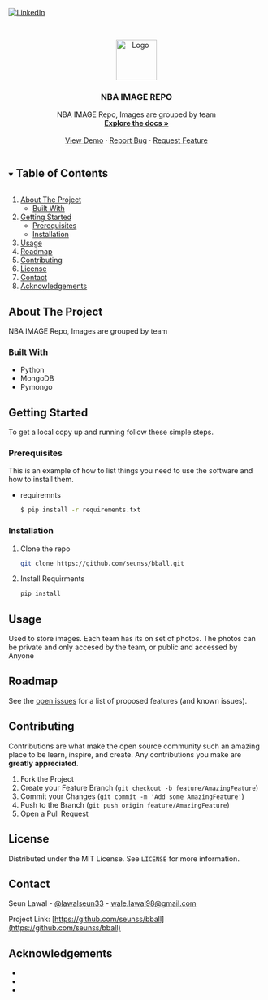 <!--
*** Thanks for checking out the Best-README-Template. If you have a suggestion
*** that would make this better, please fork the repo and create a pull request
*** or simply open an issue with the tag "enhancement".
*** Thanks again! Now go create something AMAZING! :D
***
***
***
*** To avoid retyping too much info. Do a search and replace for the following:
*** seunss, ball, lawalseun33, wale.lawal98@gmail.com, NBA IMAGE REPO, project_description
-->



<!-- PROJECT SHIELDS -->
<!--
*** I'm using markdown "reference style" links for readability.
*** Reference links are enclosed in brackets [ ] instead of parentheses ( ).
*** See the bottom of this document for the declaration of the reference variables
*** for contributors-url, forks-url, etc. This is an optional, concise syntax you may use.
*** https://www.markdownguide.org/basic-syntax/#reference-style-links
-->

[![LinkedIn][linkedin-shield]][linkedin-url]



<!-- PROJECT LOGO -->
<br />
<p align="center">
  <a href="https://github.com/seunss/bball">
    <img src="images/logo.png" alt="Logo" width="80" height="80">
  </a>

  <h3 align="center">NBA IMAGE REPO</h3>

  <p align="center">
    NBA IMAGE Repo, Images are grouped by team
    <br />
    <a href="https://github.com/seunss/bball"><strong>Explore the docs »</strong></a>
    <br />
    <br />
    <a href="https://github.com/seunss/bball">View Demo</a>
    ·
    <a href="https://github.com/seunss/bball/issues">Report Bug</a>
    ·
    <a href="https://github.com/seunss/bballissues">Request Feature</a>
  </p>
</p>



<!-- TABLE OF CONTENTS -->
<details open="open">
  <summary><h2 style="display: inline-block">Table of Contents</h2></summary>
  <ol>
    <li>
      <a href="#about-the-project">About The Project</a>
      <ul>
        <li><a href="#built-with">Built With</a></li>
      </ul>
    </li>
    <li>
      <a href="#getting-started">Getting Started</a>
      <ul>
        <li><a href="#prerequisites">Prerequisites</a></li>
        <li><a href="#installation">Installation</a></li>
      </ul>
    </li>
    <li><a href="#usage">Usage</a></li>
    <li><a href="#roadmap">Roadmap</a></li>
    <li><a href="#contributing">Contributing</a></li>
    <li><a href="#license">License</a></li>
    <li><a href="#contact">Contact</a></li>
    <li><a href="#acknowledgements">Acknowledgements</a></li>
  </ol>
</details>



<!-- ABOUT THE PROJECT -->
## About The Project


NBA IMAGE Repo, Images are grouped by team



### Built With

* []()Python
* []()MongoDB
* []()Pymongo



<!-- GETTING STARTED -->
## Getting Started

To get a local copy up and running follow these simple steps.

### Prerequisites

This is an example of how to list things you need to use the software and how to install them.
* requiremnts
  ```sh
  $ pip install -r requirements.txt
  ```

### Installation

1. Clone the repo
   ```sh
   git clone https://github.com/seunss/bball.git
   ```
2. Install Requirments
   ```sh
   pip install
   ```



<!-- USAGE EXAMPLES -->
## Usage

Used to store images.
Each team has its on set of photos. The photos can be private and only accesed by the team, or public and accessed by Anyone



<!-- ROADMAP -->
## Roadmap

See the [open issues](https://github.com/seunss/bball/issues) for a list of proposed features (and known issues).



<!-- CONTRIBUTING -->
## Contributing

Contributions are what make the open source community such an amazing place to be learn, inspire, and create. Any contributions you make are **greatly appreciated**.

1. Fork the Project
2. Create your Feature Branch (`git checkout -b feature/AmazingFeature`)
3. Commit your Changes (`git commit -m 'Add some AmazingFeature'`)
4. Push to the Branch (`git push origin feature/AmazingFeature`)
5. Open a Pull Request



<!-- LICENSE -->
## License

Distributed under the MIT License. See `LICENSE` for more information.



<!-- CONTACT -->
## Contact

Seun Lawal - [@lawalseun33](https://twitter.com/lawalseun33) - wale.lawal98@gmail.com

Project Link: [https://github.com/seunss/bball](https://github.com/seunss/bball)



<!-- ACKNOWLEDGEMENTS -->
## Acknowledgements

* []()
* []()
* []()





<!-- MARKDOWN LINKS & IMAGES -->
<!-- https://www.markdownguide.org/basic-syntax/#reference-style-links -->

[linkedin-shield]: https://img.shields.io/badge/-LinkedIn-black.svg?style=for-the-badge&logo=linkedin&colorB=555
[linkedin-url]: https://linkedin.com/in/seun-lawal
